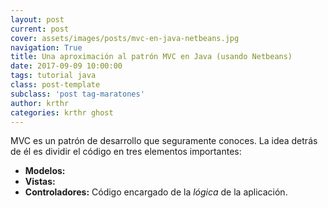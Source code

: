 ```yaml
--- 
layout: post 
current: post 
cover: assets/images/posts/mvc-en-java-netbeans.jpg 
navigation: True 
title: Una aproximación al patrón MVC en Java (usando Netbeans)
date: 2017-09-09 10:00:00 
tags: tutorial java
class: post-template 
subclass: 'post tag-maratones' 
author: krthr 
categories: krthr ghost
---
```


MVC es un patrón de desarrollo que seguramente conoces. La idea detrás de él es dividir el código en tres elementos importantes:
- **Modelos:**
- **Vistas:** 
- **Controladores:** Código encargado de la *lógica* de la aplicación.


